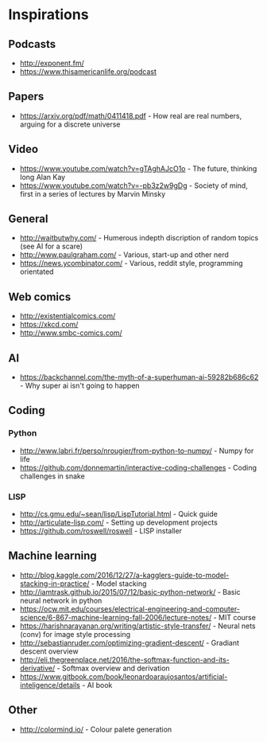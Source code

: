 # Inspirations

## Podcasts
* http://exponent.fm/
* https://www.thisamericanlife.org/podcast

## Papers
* https://arxiv.org/pdf/math/0411418.pdf - How real are real numbers, arguing for a discrete universe

## Video 
* https://www.youtube.com/watch?v=gTAghAJcO1o - The future, thinking long Alan Kay
* https://www.youtube.com/watch?v=-pb3z2w9gDg - Society of mind, first in a series of lectures by Marvin Minsky

## General
* http://waitbutwhy.com/ - Humerous indepth discription of random topics (see AI for a scare)
* http://www.paulgraham.com/ - Various, start-up and other nerd
* https://news.ycombinator.com/ - Various, reddit style, programming orientated

## Web comics
* http://existentialcomics.com/
* https://xkcd.com/
* http://www.smbc-comics.com/

## AI
* https://backchannel.com/the-myth-of-a-superhuman-ai-59282b686c62 - Why super ai isn't going to happen

## Coding
### Python
* http://www.labri.fr/perso/nrougier/from-python-to-numpy/ - Numpy for life
* https://github.com/donnemartin/interactive-coding-challenges - Coding challenges in snake

### LISP
* http://cs.gmu.edu/~sean/lisp/LispTutorial.html - Quick guide
* http://articulate-lisp.com/ - Setting up development projects
* https://github.com/roswell/roswell - LISP installer

## Machine learning
* http://blog.kaggle.com/2016/12/27/a-kagglers-guide-to-model-stacking-in-practice/ - Model stacking
* http://iamtrask.github.io/2015/07/12/basic-python-network/ - Basic neural network in python
* https://ocw.mit.edu/courses/electrical-engineering-and-computer-science/6-867-machine-learning-fall-2006/lecture-notes/ - MIT course
* https://harishnarayanan.org/writing/artistic-style-transfer/ - Neural nets (conv) for image style processing
* http://sebastianruder.com/optimizing-gradient-descent/ - Gradiant descent overview
* http://eli.thegreenplace.net/2016/the-softmax-function-and-its-derivative/ - Softmax overview and derivation
* https://www.gitbook.com/book/leonardoaraujosantos/artificial-inteligence/details - AI book

## Other
* http://colormind.io/ - Colour palete generation
